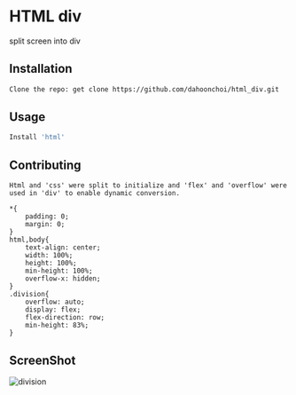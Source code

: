 # HTML div

split screen into div

## Installation

```bash
Clone the repo: get clone https://github.com/dahoonchoi/html_div.git
```

## Usage

```bash
Install 'html' 
```

## Contributing
```
Html and 'css' were split to initialize and 'flex' and 'overflow' were used in 'div' to enable dynamic conversion.

*{
    padding: 0;
    margin: 0;
}
html,body{
    text-align: center; 
    width: 100%;
    height: 100%;
    min-height: 100%;
    overflow-x: hidden;
}
.division{
    overflow: auto;
    display: flex;
    flex-direction: row;
    min-height: 83%;
}
```
## ScreenShot

![division](https://user-images.githubusercontent.com/41640324/62599184-830bdf80-b926-11e9-8ac9-313223eb1f3b.PNG)
